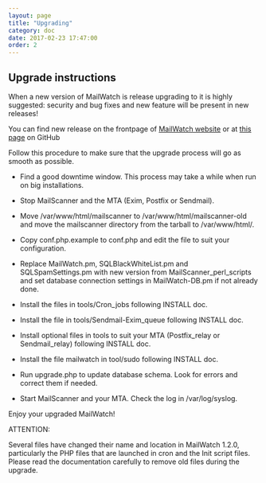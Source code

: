 ```yaml
---
layout: page
title: "Upgrading"
category: doc
date: 2017-02-23 17:47:00
order: 2
---
```


## Upgrade instructions

When a new version of MailWatch is release upgrading to it is highly suggested: security and bug fixes and new feature will be present in new releases!

You can find new release on the frontpage of [MailWatch website](http://mailwatch.org) or at [this page](https://github.com/mailwatch/1.2.0/releases) on GitHub 

Follow this procedure to make sure that the upgrade process will go as smooth as possible.

- Find a good downtime window. This process may take a while when run on big installations.

- Stop MailScanner and the MTA (Exim, Postfix or Sendmail).

- Move /var/www/html/mailscanner to /var/www/html/mailscanner-old and move the
  mailscanner directory from the tarball to /var/www/html/.

- Copy conf.php.example to conf.php and edit the file to suit your configuration.

- Replace MailWatch.pm, SQLBlackWhiteList.pm and SQLSpamSettings.pm with new version 
  from MailScanner_perl_scripts and set database connection settings in MailWatch-DB.pm
  if not already done.

- Install the files in tools/Cron_jobs following INSTALL doc.

- Install the file in tools/Sendmail-Exim_queue following INSTALL doc.

- Install optional files in tools to suit your MTA (Postfix_relay or Sendmail_relay) 
  following INSTALL doc.
  
- Install the file mailwatch in tool/sudo following INSTALL doc.

- Run upgrade.php to update database schema. Look for errors and correct them if needed.

- Start MailScanner and your MTA. Check the log in /var/log/syslog.

Enjoy your upgraded MailWatch!

ATTENTION:

Several files have changed their name and location in MailWatch 1.2.0, 
particularly the PHP files that are launched in cron and the Init script files.
Please read the documentation carefully to remove old files during the upgrade.